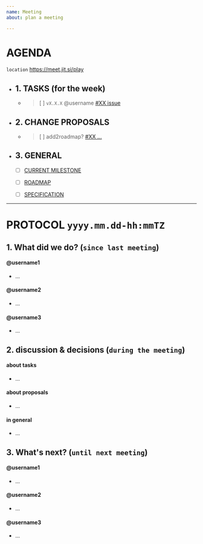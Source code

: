 ```yaml
---
name: Meeting
about: plan a meeting

---
```

# AGENDA
`location` https://meet.jit.si/play

* ## 1. TASKS (for the week)
  * > [ ] `vX.X.X` @username [#XX issue](#link)

* ## 2. CHANGE PROPOSALS
  * > [ ] add2roadmap? [#XX ...](#link)

* ## 3. GENERAL
  * [ ] [CURRENT MILESTONE](https://github.com/ethereum/play/milestone/1)
  * [ ] [ROADMAP](https://github.com/ethereum/play/milestones)
  * [ ] [SPECIFICATION](https://github.com/ethereum/play/issues/3)



---

# PROTOCOL `yyyy.mm.dd-hh:mmTZ`

## 1. What did we do? (`since last meeting`)

#### @username1
* ...

#### @username2
* ...

#### @username3
* ...

## 2. discussion & decisions (`during the meeting`)

#### about tasks
* ...

#### about proposals
* ...

#### in general
* ...

## 3. What's next? (`until next meeting`)

#### @username1
* ...

#### @username2
* ...

#### @username3
* ...
